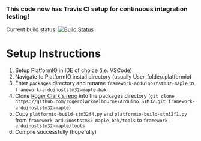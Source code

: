 ### This code now has Travis CI setup for continuous integration testing!
Current build status: [![Build Status](https://travis-ci.com/concordia-fsae/steering_wheel.svg?branch=master)](https://travis-ci.com/concordia-fsae/steering_wheel)


# Setup Instructions
  1. Setup PlatformIO in IDE of choice (i.e. VSCode)
  2. Navigate to PlatformIO install directory (usually User_folder/.platformio)
  3. Enter `packages` directory and rename `framework-arduinoststm32-maple` to `framework-arduinoststm32-maple-bak`
  4. Clone [Roger Clark's repo](https://github.com/rogerclarkmelbourne/Arduino_STM32) into the packages directory (`git clone https://github.com/rogerclarkmelbourne/Arduino_STM32.git framework-arduinoststm32-maple`)
  5. Copy `platformio-build-stm32f4.py` and `platformio-build-stm32f1.py` from `framework-arduinoststm32-maple-bak/tools` to `framework-arduinoststm32-maple/tools`
  6. Compile successfully (hopefully)
